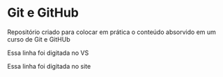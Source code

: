 
# Git e GitHub
 Repositório criado para colocar em prática o conteúdo absorvido em um curso de Git e GitHUb

Essa linha foi digitada no VS

Essa linha foi digitada no site 
